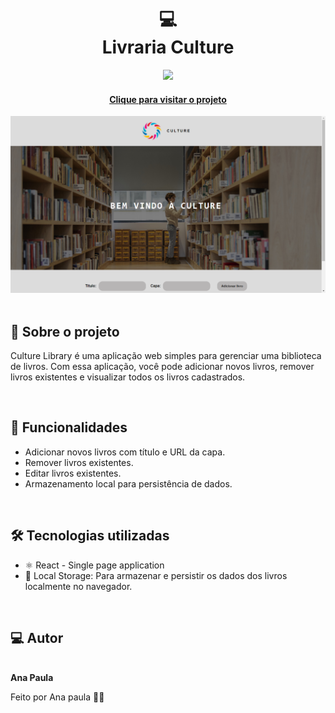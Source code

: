 <h1 align="center">
  💻<br>Livraria Culture
</h1>
<div align="center">
  <img src="https://img.shields.io/badge/react-%2320232a.svg?style=for-the-badge&logo=react&logoColor=%2361DAFB">
 </div>

<h4 align="center"><a href="https://anapaulasanto.github.io/library-reactjs/">Clique para visitar o projeto</a></h4>

<div align="center">
  <img alt="banner" title="banner" src="src/assets/banner.png">
</div>

<br>

## 📃 Sobre o projeto
<p>Culture Library é uma aplicação web simples para gerenciar uma biblioteca de livros. Com essa aplicação, você pode adicionar novos livros, remover livros existentes e visualizar todos os livros cadastrados.</p>

<br>

## 🚀 Funcionalidades
- Adicionar novos livros com título e URL da capa.
- Remover livros existentes.
-  Editar livros existentes.
- Armazenamento local para persistência de dados.

<br>

## 🛠 Tecnologias utilizadas
- ⚛ React - Single page application
- 📡 Local Storage: Para armazenar e persistir os dados dos livros localmente no navegador.

<br>

<h2> 💻 Autor</h2>

 <img style="border-radius: 50%;" src="https://avatars.githubusercontent.com/u/149811410?s=400&u=bb09c5d7f36aed097c3d8654b8d445ee587ed4b1&v=4" width="100px;" alt=""/>
 <br />
 <b>Ana Paula</b>


Feito por Ana paula 👋🏽 
